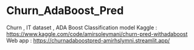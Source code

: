 # Churn_AdaBoost_Pred
Churn , IT dataset , ADA Boost Classification model
Kaggle : https://www.kaggle.com/code/amirsoleymani/churn-pred-withadaboost
Web app : https://churnadaboostpred-amirhslymni.streamlit.app/
